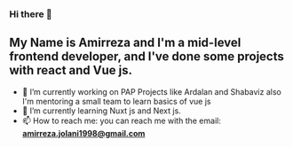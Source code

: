 ### Hi there 👋
## My Name is Amirreza and I'm a mid-level frontend developer, and I've done some projects with react and Vue js.
- 🔭 I’m currently working on PAP Projects like Ardalan and Shabaviz also I'm mentoring a small team to learn basics of vue js 
- 🌱 I’m currently learning Nuxt js and Next js.
- 📫 How to reach me: you can reach me with the email: **amirreza.jolani1998@gmail.com**

<!--
**AmirrezaJM/AmirrezaJM** is a ✨ _special_ ✨ repository because its `README.md` (this file) appears on your GitHub profile.

Here are some ideas to get you started:

- 🔭 I’m currently working on ...
- 🌱 I’m currently learning ...
- 👯 I’m looking to collaborate on ...
- 🤔 I’m looking for help with ...
- 💬 Ask me about ...
- 📫 How to reach me: ...
- 😄 Pronouns: ...
- ⚡ Fun fact: ...
-->
